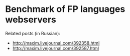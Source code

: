 Benchmark of FP languages webservers
====================================


Related posts (in Russian): 
* http://maxim.livejournal.com/392358.html
* http://maxim.livejournal.com/392587.html




  
